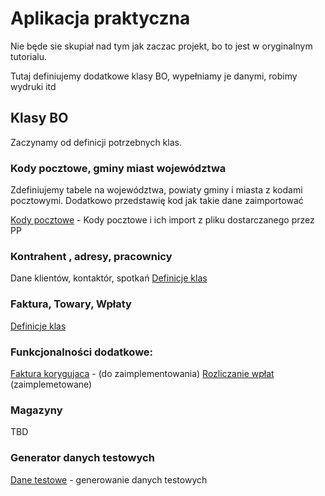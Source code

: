 # Aplikacja praktyczna

Nie będe sie skupiał nad tym jak zaczac projekt, bo to jest w oryginalnym tutorialu.

Tutaj definiujemy dodatkowe klasy BO, wypełniamy je danymi, robimy wydruki itd
## Klasy BO
Zaczynamy od definicji potrzebnych klas.
### Kody pocztowe, gminy miast województwa

Zdefiniujemy tabele na województwa, powiaty gminy i miasta z kodami pocztowymi. Dodatkowo przedstawię kod jak takie dane zaimportować

[Kody pocztowe](KodyPocztowe.md) - Kody pocztowe i ich import z pliku dostarczanego przez PP

### Kontrahent , adresy, pracownicy

Dane klientów, kontaktór, spotkań
[Definicje klas](Klienci.md)
### Faktura, Towary, Wpłaty

[Definicje klas](FakturyWplatyTowary.md)

### Funkcjonalności dodatkowe:
[Faktura korygujaca](Faktura_korygująca.md) - (do zaimplementowania)
[Rozliczanie wpłat](Rozliczanie_wplat.md) (zaimplemetowane)

### Magazyny
TBD



### Generator danych testowych
[Dane testowe](Wygenerowanie_danych.md) - generowanie danych testowych
